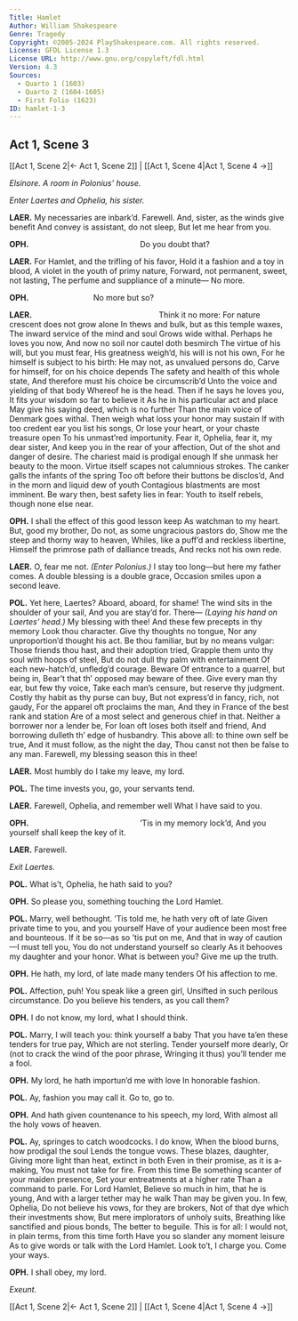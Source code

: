 ```yaml
---
Title: Hamlet
Author: William Shakespeare
Genre: Tragedy
Copyright: ©2005-2024 PlayShakespeare.com. All rights reserved.
License: GFDL License 1.3
License URL: http://www.gnu.org/copyleft/fdl.html
Version: 4.3
Sources:
  - Quarto 1 (1603)
  - Quarto 2 (1604-1605)
  - First Folio (1623)
ID: hamlet-1-3
---
```


## Act 1, Scene 3
[[Act 1, Scene 2|← Act 1, Scene 2]] | [[Act 1, Scene 4|Act 1, Scene 4 →]]

*Elsinore. A room in Polonius’ house.*

*Enter Laertes and Ophelia, his sister.*

**LAER.**
My necessaries are inbark’d. Farewell.
And, sister, as the winds give benefit
And convey is assistant, do not sleep,
But let me hear from you.

**OPH.**
              Do you doubt that?

**LAER.**
For Hamlet, and the trifling of his favor,
Hold it a fashion and a toy in blood,
A violet in the youth of primy nature,
Forward, not permanent, sweet, not lasting,
The perfume and suppliance of a minute⁠—
No more.

**OPH.**
        No more but so?

**LAER.**
                Think it no more:
For nature crescent does not grow alone
In thews and bulk, but as this temple waxes,
The inward service of the mind and soul
Grows wide withal. Perhaps he loves you now,
And now no soil nor cautel doth besmirch
The virtue of his will, but you must fear,
His greatness weigh’d, his will is not his own,
For he himself is subject to his birth:
He may not, as unvalued persons do,
Carve for himself, for on his choice depends
The safety and health of this whole state,
And therefore must his choice be circumscrib’d
Unto the voice and yielding of that body
Whereof he is the head. Then if he says he loves you,
It fits your wisdom so far to believe it
As he in his particular act and place
May give his saying deed, which is no further
Than the main voice of Denmark goes withal.
Then weigh what loss your honor may sustain
If with too credent ear you list his songs,
Or lose your heart, or your chaste treasure open
To his unmast’red importunity.
Fear it, Ophelia, fear it, my dear sister,
And keep you in the rear of your affection,
Out of the shot and danger of desire.
The chariest maid is prodigal enough
If she unmask her beauty to the moon.
Virtue itself scapes not calumnious strokes.
The canker galls the infants of the spring
Too oft before their buttons be disclos’d,
And in the morn and liquid dew of youth
Contagious blastments are most imminent.
Be wary then, best safety lies in fear:
Youth to itself rebels, though none else near.

**OPH.**
I shall the effect of this good lesson keep
As watchman to my heart. But, good my brother,
Do not, as some ungracious pastors do,
Show me the steep and thorny way to heaven,
Whiles, like a puff’d and reckless libertine,
Himself the primrose path of dalliance treads,
And recks not his own rede.

**LAER.**
O, fear me not.
*(Enter Polonius.)*
I stay too long—but here my father comes.
A double blessing is a double grace,
Occasion smiles upon a second leave.

**POL.**
Yet here, Laertes? Aboard, aboard, for shame!
The wind sits in the shoulder of your sail,
And you are stay’d for. There⁠—
*(Laying his hand on Laertes’ head.)*
My blessing with thee!
And these few precepts in thy memory
Look thou character. Give thy thoughts no tongue,
Nor any unproportion’d thought his act.
Be thou familiar, but by no means vulgar:
Those friends thou hast, and their adoption tried,
Grapple them unto thy soul with hoops of steel,
But do not dull thy palm with entertainment
Of each new-hatch’d, unfledg’d courage. Beware
Of entrance to a quarrel, but being in,
Bear’t that th’ opposed may beware of thee.
Give every man thy ear, but few thy voice,
Take each man’s censure, but reserve thy judgment.
Costly thy habit as thy purse can buy,
But not express’d in fancy, rich, not gaudy,
For the apparel oft proclaims the man,
And they in France of the best rank and station
Are of a most select and generous chief in that.
Neither a borrower nor a lender be,
For loan oft loses both itself and friend,
And borrowing dulleth th’ edge of husbandry.
This above all: to thine own self be true,
And it must follow, as the night the day,
Thou canst not then be false to any man.
Farewell, my blessing season this in thee!

**LAER.**
Most humbly do I take my leave, my lord.

**POL.**
The time invests you, go, your servants tend.

**LAER.**
Farewell, Ophelia, and remember well
What I have said to you.

**OPH.**
              ’Tis in my memory lock’d,
And you yourself shall keep the key of it.

**LAER.**
Farewell.

*Exit Laertes.*

**POL.**
What is’t, Ophelia, he hath said to you?

**OPH.**
So please you, something touching the Lord Hamlet.

**POL.**
Marry, well bethought.
’Tis told me, he hath very oft of late
Given private time to you, and you yourself
Have of your audience been most free and bounteous.
If it be so—as so ’tis put on me,
And that in way of caution—I must tell you,
You do not understand yourself so clearly
As it behooves my daughter and your honor.
What is between you? Give me up the truth.

**OPH.**
He hath, my lord, of late made many tenders
Of his affection to me.

**POL.**
Affection, puh! You speak like a green girl,
Unsifted in such perilous circumstance.
Do you believe his tenders, as you call them?

**OPH.**
I do not know, my lord, what I should think.

**POL.**
Marry, I will teach you: think yourself a baby
That you have ta’en these tenders for true pay,
Which are not sterling. Tender yourself more dearly,
Or (not to crack the wind of the poor phrase,
Wringing it thus) you’ll tender me a fool.

**OPH.**
My lord, he hath importun’d me with love
In honorable fashion.

**POL.**
Ay, fashion you may call it. Go to, go to.

**OPH.**
And hath given countenance to his speech, my lord,
With almost all the holy vows of heaven.

**POL.**
Ay, springes to catch woodcocks. I do know,
When the blood burns, how prodigal the soul
Lends the tongue vows. These blazes, daughter,
Giving more light than heat, extinct in both
Even in their promise, as it is a-making,
You must not take for fire. From this time
Be something scanter of your maiden presence,
Set your entreatments at a higher rate
Than a command to parle. For Lord Hamlet,
Believe so much in him, that he is young,
And with a larger tether may he walk
Than may be given you. In few, Ophelia,
Do not believe his vows, for they are brokers,
Not of that dye which their investments show,
But mere implorators of unholy suits,
Breathing like sanctified and pious bonds,
The better to beguile. This is for all:
I would not, in plain terms, from this time forth
Have you so slander any moment leisure
As to give words or talk with the Lord Hamlet.
Look to’t, I charge you. Come your ways.

**OPH.**
I shall obey, my lord.

*Exeunt.*

[[Act 1, Scene 2|← Act 1, Scene 2]] | [[Act 1, Scene 4|Act 1, Scene 4 →]]
